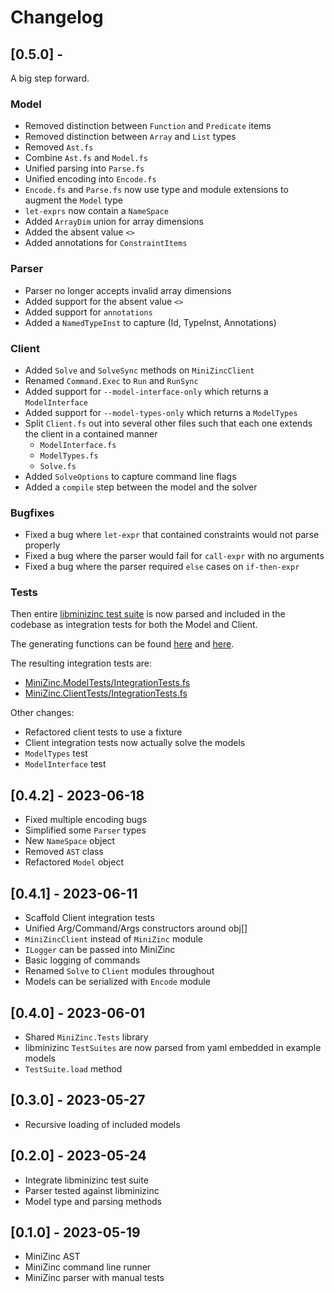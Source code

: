 # Changelog

## [0.5.0] -

A big step forward.

### Model
- Removed distinction between `Function` and `Predicate` items
- Removed distinction between `Array` and `List` types
- Removed `Ast.fs` 
- Combine `Ast.fs` and `Model.fs`
- Unified parsing into `Parse.fs`
- Unified encoding into `Encode.fs`
- `Encode.fs` and `Parse.fs` now use type and module extensions to augment the `Model` type
- `let-exprs` now contain a `NameSpace`
- Added `ArrayDim` union for array dimensions
- Added the absent value `<>`
- Added annotations for `ConstraintItems` 

### Parser
- Parser no longer accepts invalid array dimensions
- Added support for the absent value `<>`
- Added support for `annotations`
- Added a `NamedTypeInst` to capture (Id, TypeInst, Annotations)

### Client
- Added `Solve` and `SolveSync` methods on `MiniZincClient`
- Renamed `Command.Exec` to `Run` and `RunSync`
- Added support for `--model-interface-only` which returns a `ModelInterface`
- Added support for `--model-types-only` which returns a `ModelTypes`
- Split `Client.fs` out into several other files such that each one extends the client in a contained manner
  - `ModelInterface.fs`
  - `ModelTypes.fs`
  - `Solve.fs`
- Added `SolveOptions` to capture command line flags
- Added a `compile` step between the model and the solver

### Bugfixes
- Fixed a bug where `let-expr` that contained constraints would not parse properly
- Fixed a bug where the parser would fail for `call-expr` with no arguments
- Fixed a bug where the parser required `else` cases on `if-then-expr`


### Tests

Then entire [libminizinc test suite](https://github.com/MiniZinc/libminizinc/tree/master/tests/spec) is now parsed and included in the codebase as integration tests for both the Model and Client.

The generating functions can be found [here](./build/ModelTests.fs) and [here](./build/ClientTests.fs).

The resulting integration tests are:
- [MiniZinc.ModelTests/IntegrationTests.fs](./tests/MiniZinc.ModelTests/IntegrationTests.fs)
- [MiniZinc.ClientTests/IntegrationTests.fs](./tests/MiniZinc.ClientTests/IntegrationTests.fs)

Other changes:
- Refactored client tests to use a fixture
- Client integration tests now actually solve the models
- `ModelTypes` test
- `ModelInterface` test 

## [0.4.2] - 2023-06-18
- Fixed multiple encoding bugs
- Simplified some `Parser` types
- New `NameSpace` object
- Removed `AST` class
- Refactored `Model` object

## [0.4.1] - 2023-06-11
- Scaffold Client integration tests
- Unified Arg/Command/Args constructors around obj[]
- `MiniZincClient` instead of `MiniZinc` module
- `ILogger` can be passed into MiniZinc
- Basic logging of commands
- Renamed `Solve` to `Client` modules throughout
- Models can be serialized with `Encode` module

## [0.4.0] - 2023-06-01
- Shared `MiniZinc.Tests` library
- libminizinc `TestSuites` are now parsed from yaml embedded in example models
- `TestSuite.load` method

## [0.3.0] - 2023-05-27
- Recursive loading of included models
 
## [0.2.0] - 2023-05-24
- Integrate libminizinc test suite 
- Parser tested against libminizinc
- Model type and parsing methods

## [0.1.0] - 2023-05-19 
- MiniZinc AST
- MiniZinc command line runner
- MiniZinc parser with manual tests